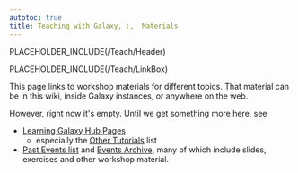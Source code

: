 ```yaml
---
autotoc: true
title: Teaching with Galaxy, :,  Materials
---
```

PLACEHOLDER_INCLUDE(/Teach/Header)



PLACEHOLDER_INCLUDE(/Teach/LinkBox)

This page links to workshop materials for different topics.  That material can be in this wiki, inside Galaxy instances, or anywhere on the web.



However, right now it's empty.  Until we get something more here, see

* [Learning Galaxy Hub Pages](/src/Learn/index.md)
  * especially the [Other Tutorials](/Learn#other-tutorials) list
* [Past Events list](/Events#past-events) and [Events Archive](/src/Events/Archive/index.md), many of which include slides, exercises and other workshop material.
